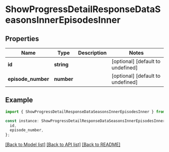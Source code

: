 # ShowProgressDetailResponseDataSeasonsInnerEpisodesInner

## Properties

| Name               | Type       | Description | Notes                             |
| ------------------ | ---------- | ----------- | --------------------------------- |
| **id**             | **string** |             | [optional] [default to undefined] |
| **episode_number** | **number** |             | [optional] [default to undefined] |

## Example

```typescript
import { ShowProgressDetailResponseDataSeasonsInnerEpisodesInner } from './api';

const instance: ShowProgressDetailResponseDataSeasonsInnerEpisodesInner = {
  id,
  episode_number,
};
```

[[Back to Model list]](../README.md#documentation-for-models) [[Back to API list]](../README.md#documentation-for-api-endpoints) [[Back to README]](../README.md)
